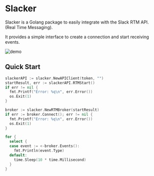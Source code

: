 # Slacker

Slacker is a Golang package to easily integrate with the Slack RTM API. (Real Time Messaging).

It provides a simple interface to create a connection and start receiving events.

![demo](http://i.imgur.com/dJ986o3.gif)

## Quick Start

```go
slackerAPI := slacker.NewAPIClient(token, "")
startResult, err := slackerAPI.RTMStart()
if err != nil {
  fmt.Printf("Error: %q\n", err.Error())
  os.Exit(1)
}

broker := slacker.NewRTMBroker(startResult)
if err := broker.Connect(); err != nil {
  fmt.Printf("Error: %q\n", err.Error())
  os.Exit(1)
}

for {
  select {
  case event := <-broker.Events():
    fmt.Println(event.Type)
  default:
    time.Sleep(10 * time.Millisecond)
  }
}
```

